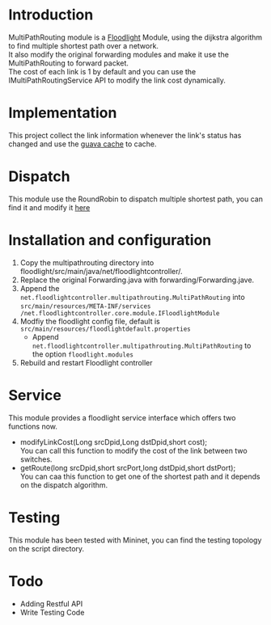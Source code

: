 Introduction
===========
MultiPathRouting module is a [Floodlight](https://github.com/floodlight/floodlight) Module, using the dijkstra algorithm to find multiple shortest path over a network.  
It also modify the original forwarding modules and make it use the MultiPathRouting to forward packet.  
The cost of each link is 1 by default and you can use the IMultiPathRoutingService API to modify the link cost dynamically.  


Implementation
==============
This project collect the link information whenever the link's status has changed and use the [guava cache](https://code.google.com/p/guava-libraries/wiki/CachesExplained) to cache.


Dispatch
=======
This module use the RoundRobin to dispatch multiple shortest path, you can find it and modify it [here](https://github.com/hwchiu/MultipathRouting/blob/master/src/multipathrouting/types/MultiRoute.java#L18)

Installation and configuration
=============================
1. Copy the multipathrouting directory into floodlight/src/main/java/net/floodlightcontroller/.
2. Replace the original Forwarding.java with forwarding/Forwarding.jave.
3. Append the `net.floodlightcontroller.multipathrouting.MultiPathRouting` into `src/main/resources/META-INF/services /net.floodlightcontroller.core.module.IFloodlightModule`
4. Modfiy the floodlight config file, default is `src/main/resources/floodlightdefault.properties`
	* Append `net.floodlightcontroller.multipathrouting.MultiPathRouting` to the option `floodlight.modules`
5. Rebuild and restart Floodlight controller  

Service
======
This module provides a floodlight service interface which offers two functions now.   
- modifyLinkCost(Long srcDpid,Long dstDpid,short cost);    
You can call this function to modify the cost of the link between two switches.
- getRoute(long srcDpid,short srcPort,long dstDpid,short dstPort);  
You can caa this function to get one of the shortest path and it depends on the dispatch algorithm.


Testing
======
This module has been tested with Mininet, you can find the testing topology on the script directory.

Todo
====
- Adding Restful API
- Write Testing Code
    
